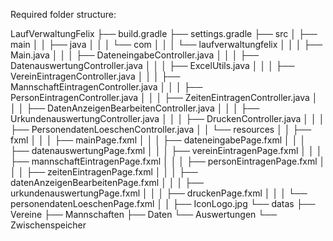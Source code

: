 Required folder structure:

LaufVerwaltungFelix
├── build.gradle
├── settings.gradle
├── src
│   ├── main
│   │   ├── java
│   │   │   └── com
│   │   │       └── laufverwaltungfelix
│   │   │           ├── Main.java
│   │   │           ├── DateneingabeController.java
│   │   │           ├── DatenauswertungController.java
│   │   │           ├── ExcelUtils.java
│   │   │           ├── VereinEintragenController.java
│   │   │           ├── MannschaftEintragenController.java
│   │   │           ├── PersonEintragenController.java
│   │   │           ├── ZeitenEintragenController.java
│   │   │           ├── DatenAnzeigenBearbeitenController.java
│   │   │           ├── UrkundenauswertungController.java
│   │   │           ├── DruckenController.java
│   │   │           ├── PersonendatenLoeschenController.java
│   │   └── resources
│   │       ├── fxml
│   │       │   ├── mainPage.fxml
│   │       │   ├── dateneingabePage.fxml
│   │       │   ├── datenauswertungPage.fxml
│   │       │   ├── vereinEintragenPage.fxml
│   │       │   ├── mannschaftEintragenPage.fxml
│   │       │   ├── personEintragenPage.fxml
│   │       │   ├── zeitenEintragenPage.fxml
│   │       │   ├── datenAnzeigenBearbeitenPage.fxml
│   │       │   ├── urkundenauswertungPage.fxml
│   │       │   ├── druckenPage.fxml
│   │       │   └── personendatenLoeschenPage.fxml
│   │       ├── IconLogo.jpg
└── datas
    ├── Vereine
    ├── Mannschaften
    ├── Daten
    └── Auswertungen
    └── Zwischenspeicher

